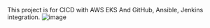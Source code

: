 This project is for CICD with AWS EKS
And GitHub, Ansible, Jenkins integration.
![image](https://user-images.githubusercontent.com/35370115/150634956-54357760-c5b9-445c-b444-5b69e98e83b8.png)
